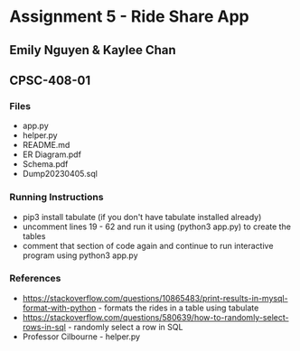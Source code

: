 # **Assignment 5 - Ride Share App**

## **Emily Nguyen & Kaylee Chan**

## **CPSC-408-01**

### **Files**
* app.py
* helper.py
* README.md
* ER Diagram.pdf
* Schema.pdf
* Dump20230405.sql

### **Running Instructions**
* pip3 install tabulate (if you don't have tabulate installed already)
* uncomment lines 19 - 62 and run it using (python3 app.py) to create the tables 
* comment that section of code again and continue to run interactive program using python3 app.py

### **References**
* https://stackoverflow.com/questions/10865483/print-results-in-mysql-format-with-python - formats the rides in a table using tabulate
* https://stackoverflow.com/questions/580639/how-to-randomly-select-rows-in-sql - randomly select a row in SQL
* Professor Cilbourne - helper.py